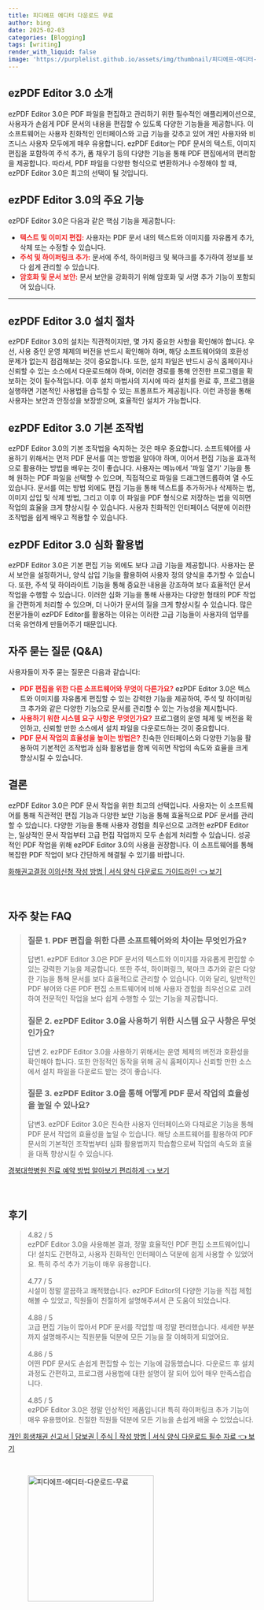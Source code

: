 ```yaml
---
title: 피디에프 에디터 다운로드 무료
author: bing
date: 2025-02-03
categories: [Blogging]
tags: [writing]
render_with_liquid: false
image: 'https://purplelist.github.io/assets/img/thumbnail/피디에프-에디터-다운로드-무료.webp'
---
```



<h2 id='ezPDF_Editor_소개'>ezPDF Editor 3.0 소개</h2>

<p>ezPDF Editor 3.0은 PDF 파일을 편집하고 관리하기 위한 필수적인 애플리케이션으로, 사용자가 손쉽게 PDF 문서의 내용을 편집할 수 있도록 다양한 기능들을 제공합니다. 이 소프트웨어는 사용자 친화적인 인터페이스와 고급 기능을 갖추고 있어 개인 사용자와 비즈니스 사용자 모두에게 매우 유용합니다. ezPDF Editor는 PDF 문서의 텍스트, 이미지 편집을 포함하여 주석 추가, 폼 채우기 등의 다양한 기능을 통해 PDF 편집에서의 편리함을 제공합니다. 따라서, PDF 파일을 다양한 형식으로 변환하거나 수정해야 할 때, ezPDF Editor 3.0은 최고의 선택이 될 것입니다.</p>

<h2 id='주요_기능'>ezPDF Editor 3.0의 주요 기능</h2>

<p>ezPDF Editor 3.0은 다음과 같은 핵심 기능을 제공합니다:</p>

<ul>
    <li><b><span style="color: #ee2323;">텍스트 및 이미지 편집:</span></b> 사용자는 PDF 문서 내의 텍스트와 이미지를 자유롭게 추가, 삭제 또는 수정할 수 있습니다.</li>
    <li><b><span style="color: #ee2323;">주석 및 하이퍼링크 추가:</span></b> 문서에 주석, 하이퍼링크 및 북마크를 추가하여 정보를 보다 쉽게 관리할 수 있습니다.</li>
    <li><b><span style="color: #ee2323;">암호화 및 문서 보안:</span></b> 문서 보안을 강화하기 위해 암호화 및 서명 추가 기능이 포함되어 있습니다.</li>
</ul>

<hr />

<h2 id='설치_절차'>ezPDF Editor 3.0 설치 절차</h2>

<p>ezPDF Editor 3.0의 설치는 직관적이지만, 몇 가지 중요한 사항을 확인해야 합니다. 우선, 사용 중인 운영 체제의 버전을 반드시 확인해야 하며, 해당 소프트웨어와의 호환성 문제가 없는지 점검해보는 것이 중요합니다. 또한, 설치 파일은 반드시 공식 홈페이지나 신뢰할 수 있는 소스에서 다운로드해야 하며, 이러한 경로를 통해 안전한 프로그램을 확보하는 것이 필수적입니다. 이후 설치 마법사의 지시에 따라 설치를 완료 후, 프로그램을 실행하면 기본적인 사용법을 습득할 수 있는 프롬프트가 제공됩니다. 이런 과정을 통해 사용자는 보안과 안정성을 보장받으며, 효율적인 설치가 가능합니다.</p>

<h2 id='기본_조작법'>ezPDF Editor 3.0 기본 조작법</h2>

<p>ezPDF Editor 3.0의 기본 조작법을 숙지하는 것은 매우 중요합니다. 소프트웨어를 사용하기 위해서는 먼저 PDF 문서를 여는 방법을 알아야 하며, 이어서 편집 기능을 효과적으로 활용하는 방법을 배우는 것이 좋습니다. 사용자는 메뉴에서 '파일 열기' 기능을 통해 원하는 PDF 파일을 선택할 수 있으며, 직접적으로 파일을 드래그앤드롭하여 열 수도 있습니다. 문서를 여는 방법 외에도 편집 기능을 통해 텍스트를 추가하거나 삭제하는 법, 이미지 삽입 및 삭제 방법, 그리고 이후 이 파일을 PDF 형식으로 저장하는 법을 익히면 작업의 효율을 크게 향상시킬 수 있습니다. 사용자 친화적인 인터페이스 덕분에 이러한 조작법을 쉽게 배우고 적용할 수 있습니다.</p>

<h2 id='심화_활용법'>ezPDF Editor 3.0 심화 활용법</h2>

<p>ezPDF Editor 3.0은 기본 편집 기능 외에도 보다 고급 기능을 제공합니다. 사용자는 문서 보안을 설정하거나, 양식 삽입 기능을 활용하여 사용자 정의 양식을 추가할 수 있습니다. 또한, 주석 및 하이라이트 기능을 통해 중요한 내용을 강조하여 보다 효율적인 문서 작업을 수행할 수 있습니다. 이러한 심화 기능을 통해 사용자는 다양한 형태의 PDF 작업을 간편하게 처리할 수 있으며, 더 나아가 문서의 질을 크게 향상시킬 수 있습니다. 많은 전문가들이 ezPDF Editor를 활용하는 이유는 이러한 고급 기능들이 사용자의 업무를 더욱 유연하게 만들어주기 때문입니다.</p>

<h2 id='자주_묻는_질문'>자주 묻는 질문 (Q&A)</h2>

<p>사용자들이 자주 묻는 질문은 다음과 같습니다:</p>

<ul>
    <li><b><span style="color: #ee2323;">PDF 편집을 위한 다른 소프트웨어와 무엇이 다른가요?</span></b> ezPDF Editor 3.0은 텍스트와 이미지를 자유롭게 편집할 수 있는 강력한 기능을 제공하여, 주석 및 하이퍼링크 추가와 같은 다양한 기능으로 문서를 관리할 수 있는 가능성을 제시합니다.</li>
    <li><b><span style="color: #ee2323;">사용하기 위한 시스템 요구 사항은 무엇인가요?</span></b> 프로그램의 운영 체제 및 버전을 확인하고, 신뢰할 만한 소스에서 설치 파일을 다운로드하는 것이 중요합니다.</li>
    <li><b><span style="color: #ee2323;">PDF 문서 작업의 효율성을 높이는 방법은?</span></b> 친숙한 인터페이스와 다양한 기능을 활용하여 기본적인 조작법과 심화 활용법을 함께 익히면 작업의 속도와 효율을 크게 향상시킬 수 있습니다.</li>
</ul>

<h2 id='결론'>결론</h2>

<p>ezPDF Editor 3.0은 PDF 문서 작업을 위한 최고의 선택입니다. 사용자는 이 소프트웨어를 통해 직관적인 편집 기능과 다양한 보안 기능을 통해 효율적으로 PDF 문서를 관리할 수 있습니다. 다양한 기능을 통해 사용자 경험을 최우선으로 고려한 ezPDF Editor는, 일상적인 문서 작업부터 고급 편집 작업까지 모두 손쉽게 처리할 수 있습니다. 성공적인 PDF 작업을 위해 ezPDF Editor 3.0의 사용을 권장합니다. 이 소프트웨어를 통해 복잡한 PDF 작업이 보다 간단하게 해결될 수 있기를 바랍니다.</p>


<p><a class="click-button" title="화해권고결정 이의신청 작성 방법 | 서식 양식 다운로드 가이드라인" href="https://purplelist.github.io/posts/%ED%99%94%ED%95%B4%EA%B6%8C%EA%B3%A0%EA%B2%B0%EC%A0%95-%EC%9D%B4%EC%9D%98%EC%8B%A0%EC%B2%AD-%EC%9E%91%EC%84%B1-%EB%B0%A9%EB%B2%95-%EC%84%9C%EC%8B%9D-%EC%96%91%EC%8B%9D-%EB%8B%A4%EC%9A%B4%EB%A1%9C%EB%93%9C-%EA%B0%80%EC%9D%B4%EB%93%9C%EB%9D%BC%EC%9D%B8/" rel="dofollow">화해권고결정 이의신청 작성 방법 | 서식 양식 다운로드 가이드라인 👈 보기</a></p><br>
<h2 id='자주_찾는_FAQ'>자주 찾는 FAQ</h2>
<div itemscope="" itemtype="https://schema.org/FAQPage"> 
<blockquote> 
<div itemscope="" itemprop="mainEntity" itemtype="https://schema.org/Question"> 
<h3 itemprop="name">질문 1. PDF 편집을 위한 다른 소프트웨어와의 차이는 무엇인가요?</h3> 
<div itemscope="" itemprop="acceptedAnswer" itemtype="https://schema.org/Answer"> 
<span itemprop="text"> 
<p>답변1. ezPDF Editor 3.0은 PDF 문서의 텍스트와 이미지를 자유롭게 편집할 수 있는 강력한 기능을 제공합니다. 또한 주석, 하이퍼링크, 북마크 추가와 같은 다양한 기능을 통해 문서를 보다 효율적으로 관리할 수 있습니다. 이와 달리, 일반적인 PDF 뷰어와 다른 PDF 편집 소프트웨어에 비해 사용자 경험을 최우선으로 고려하여 전문적인 작업을 보다 쉽게 수행할 수 있는 기능을 제공합니다.</p> 
</span> 
</div> 
</div> 

<div itemscope="" itemprop="mainEntity" itemtype="https://schema.org/Question"> 
<h3 itemprop="name">질문 2. ezPDF Editor 3.0을 사용하기 위한 시스템 요구 사항은 무엇인가요?</h3> 
<div itemscope="" itemprop="acceptedAnswer" itemtype="https://schema.org/Answer"> 
<span itemprop="text"> 
<p>답변 2. ezPDF Editor 3.0을 사용하기 위해서는 운영 체제의 버전과 호환성을 확인해야 합니다. 또한 안정적인 동작을 위해 공식 홈페이지나 신뢰할 만한 소스에서 설치 파일을 다운로드 받는 것이 좋습니다.</p> 
</span> 
</div> 
</div> 

<div itemscope="" itemprop="mainEntity" itemtype="https://schema.org/Question"> 
<h3 itemprop="name">질문 3. ezPDF Editor 3.0을 통해 어떻게 PDF 문서 작업의 효율성을 높일 수 있나요?</h3> 
<div itemscope="" itemprop="acceptedAnswer" itemtype="https://schema.org/Answer"> 
<span itemprop="text"> 
<p>답변3. ezPDF Editor 3.0은 친숙한 사용자 인터페이스와 다채로운 기능을 통해 PDF 문서 작업의 효율성을 높일 수 있습니다. 해당 소프트웨어를 활용하여 PDF 문서의 기본적인 조작법부터 심화 활용법까지 학습함으로써 작업의 속도와 효율을 대폭 향상시킬 수 있습니다.</p> 
</span> 
</div> 
</div> 
</blockquote> 
</div>
<p><a class="click-button" title="경북대학병원 진료 예약 방법 알아보기 편리하게" href="https://purplelist.github.io/posts/%EA%B2%BD%EB%B6%81%EB%8C%80%ED%95%99%EB%B3%91%EC%9B%90-%EC%A7%84%EB%A3%8C-%EC%98%88%EC%95%BD-%EB%B0%A9%EB%B2%95-%EC%95%8C%EC%95%84%EB%B3%B4%EA%B8%B0-%ED%8E%B8%EB%A6%AC%ED%95%98%EA%B2%8C/" rel="dofollow">경북대학병원 진료 예약 방법 알아보기 편리하게 👈 보기</a></p><br>
<h2 id='후기'>후기</h2>
<div itemscope itemtype="https://schema.org/Product">
  <blockquote>
  <div itemprop="review" itemscope itemtype="https://schema.org/Review">
      <div itemprop="reviewRating" itemscope itemtype="https://schema.org/Rating"> <span itemprop="ratingValue">4.82</span> / <span itemprop="bestRating">5</span> </div>
      <span itemprop="reviewBody">ezPDF Editor 3.0을 사용해본 결과, 정말 효율적인 PDF 편집 소프트웨어입니다! 설치도 간편하고, 사용자 친화적인 인터페이스 덕분에 쉽게 사용할 수 있었어요. 특히 주석 추가 기능이 매우 유용합니다.</span>
  </div>
  <br>
  <div itemprop="review" itemscope itemtype="https://schema.org/Review">
      <div itemprop="reviewRating" itemscope itemtype="https://schema.org/Rating"> <span itemprop="ratingValue">4.77</span> / <span itemprop="bestRating">5</span> </div>
      <span itemprop="reviewBody">시설이 정말 깔끔하고 쾌적했습니다. ezPDF Editor의 다양한 기능을 직접 체험해볼 수 있었고, 직원들이 친절하게 설명해주셔서 큰 도움이 되었습니다.</span>
  </div>
  <br>
  <div itemprop="review" itemscope itemtype="https://schema.org/Review">
      <div itemprop="reviewRating" itemscope itemtype="https://schema.org/Rating"> <span itemprop="ratingValue">4.88</span> / <span itemprop="bestRating">5</span> </div>
      <span itemprop="reviewBody">고급 편집 기능이 많아서 PDF 문서를 작업할 때 정말 편리했습니다. 세세한 부분까지 설명해주시는 직원분들 덕분에 모든 기능을 잘 이해하게 되었어요.</span>
  </div>
  <br>
  <div itemprop="review" itemscope itemtype="https://schema.org/Review">
      <div itemprop="reviewRating" itemscope itemtype="https://schema.org/Rating"> <span itemprop="ratingValue">4.86</span> / <span itemprop="bestRating">5</span> </div>
      <span itemprop="reviewBody">어떤 PDF 문서도 손쉽게 편집할 수 있는 기능에 감동했습니다. 다운로드 후 설치 과정도 간편하고, 프로그램 사용법에 대한 설명이 잘 되어 있어 매우 만족스럽습니다.</span>
  </div>
  <br>
  <div itemprop="review" itemscope itemtype="https://schema.org/Review">
      <div itemprop="reviewRating" itemscope itemtype="https://schema.org/Rating"> <span itemprop="ratingValue">4.85</span> / <span itemprop="bestRating">5</span> </div>
      <span itemprop="reviewBody">ezPDF Editor 3.0은 정말 인상적인 제품입니다! 특히 하이퍼링크 추가 기능이 매우 유용했어요. 친절한 직원들 덕분에 모든 기능을 손쉽게 배울 수 있었습니다.</span>
  </div>
  </blockquote>
</div>
<p><a class="click-button" title="개인 회생채권 신고서 | 담보권 | 주식 | 작성 방법 | 서식 양식 다운로드 필수 자료" href="https://purplelist.github.io/posts/%EA%B0%9C%EC%9D%B8-%ED%9A%8C%EC%83%9D%EC%B1%84%EA%B6%8C-%EC%8B%A0%EA%B3%A0%EC%84%9C-%EB%8B%B4%EB%B3%B4%EA%B6%8C-%EC%A3%BC%EC%8B%9D-%EC%9E%91%EC%84%B1-%EB%B0%A9%EB%B2%95-%EC%84%9C%EC%8B%9D-%EC%96%91%EC%8B%9D-%EB%8B%A4%EC%9A%B4%EB%A1%9C%EB%93%9C-%ED%95%84%EC%88%98-%EC%9E%90%EB%A3%8C/" rel="dofollow">개인 회생채권 신고서 | 담보권 | 주식 | 작성 방법 | 서식 양식 다운로드 필수 자료 👈 보기</a></p><br>
<figure class="image"><img src="https://purplelist.github.io/assets/img/thumbnail/피디에프-에디터-다운로드-무료.webp" alt="피디에프-에디터-다운로드-무료" width="256" height="256"></figure>